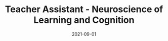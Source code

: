 ---
title: "Teacher Assistant - Neuroscience of Learning and Cognition"
collection: teaching
type: "Graduate course"
permalink: /teaching/4
date: 2021-09-01
venue: "Sharif University Electrical Engineering Department"
location: "City, Country"
---